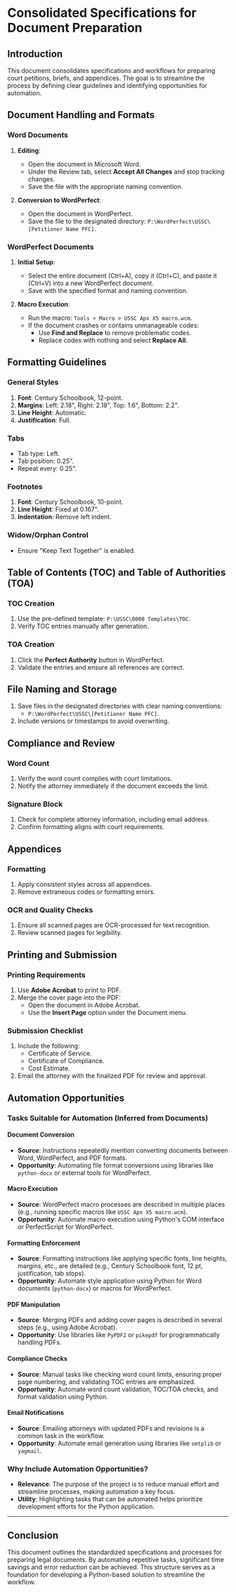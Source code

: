 # Consolidated Specifications for Document Preparation

## Introduction
This document consolidates specifications and workflows for preparing court petitions, briefs, and appendices. The goal is to streamline the process by defining clear guidelines and identifying opportunities for automation.

## Document Handling and Formats

### Word Documents
1. **Editing**:
    - Open the document in Microsoft Word.
    - Under the Review tab, select **Accept All Changes** and stop tracking changes.
    - Save the file with the appropriate naming convention.

2. **Conversion to WordPerfect**:
    - Open the document in WordPerfect.
    - Save the file to the designated directory: `P:\WordPerfect\USSC\[Petitioner Name PFC]`.

### WordPerfect Documents
1. **Initial Setup**:
    - Select the entire document (Ctrl+A), copy it (Ctrl+C), and paste it (Ctrl+V) into a new WordPerfect document.
    - Save with the specified format and naming convention.

2. **Macro Execution**:
    - Run the macro: `Tools > Macro > USSC Apx X5 macro.wcm`.
    - If the document crashes or contains unmanageable codes:
        - Use **Find and Replace** to remove problematic codes.
        - Replace codes with nothing and select **Replace All**.

## Formatting Guidelines

### General Styles
1. **Font**: Century Schoolbook, 12-point.
2. **Margins**: Left: 2.18", Right: 2.18", Top: 1.6", Bottom: 2.2".
3. **Line Height**: Automatic.
4. **Justification**: Full.

### Tabs
- Tab type: Left.
- Tab position: 0.25".
- Repeat every: 0.25".

### Footnotes
1. **Font**: Century Schoolbook, 10-point.
2. **Line Height**: Fixed at 0.167".
3. **Indentation**: Remove left indent.

### Widow/Orphan Control
- Ensure "Keep Text Together" is enabled.

## Table of Contents (TOC) and Table of Authorities (TOA)

### TOC Creation
1. Use the pre-defined template: `P:\USSC\0000 Templates\TOC`.
2. Verify TOC entries manually after generation.

### TOA Creation
1. Click the **Perfect Authority** button in WordPerfect.
2. Validate the entries and ensure all references are correct.

## File Naming and Storage
1. Save files in the designated directories with clear naming conventions:
    - `P:\WordPerfect\USSC\[Petitioner Name PFC]`.
2. Include versions or timestamps to avoid overwriting.

## Compliance and Review

### Word Count
1. Verify the word count complies with court limitations.
2. Notify the attorney immediately if the document exceeds the limit.

### Signature Block
1. Check for complete attorney information, including email address.
2. Confirm formatting aligns with court requirements.

## Appendices

### Formatting
1. Apply consistent styles across all appendices.
2. Remove extraneous codes or formatting errors.

### OCR and Quality Checks
1. Ensure all scanned pages are OCR-processed for text recognition.
2. Review scanned pages for legibility.

## Printing and Submission

### Printing Requirements
1. Use **Adobe Acrobat** to print to PDF.
2. Merge the cover page into the PDF:
    - Open the document in Adobe Acrobat.
    - Use the **Insert Page** option under the Document menu.

### Submission Checklist
1. Include the following:
    - Certificate of Service.
    - Certificate of Compliance.
    - Cost Estimate.
2. Email the attorney with the finalized PDF for review and approval.

## Automation Opportunities

### Tasks Suitable for Automation (Inferred from Documents)

#### Document Conversion
- **Source**: Instructions repeatedly mention converting documents between Word, WordPerfect, and PDF formats.
- **Opportunity**: Automating file format conversions using libraries like `python-docx` or external tools for WordPerfect.

#### Macro Execution
- **Source**: WordPerfect macro processes are described in multiple places (e.g., running specific macros like `USSC Apx X5 macro.wcm`).
- **Opportunity**: Automate macro execution using Python's COM interface or PerfectScript for WordPerfect.

#### Formatting Enforcement
- **Source**: Formatting instructions like applying specific fonts, line heights, margins, etc., are detailed (e.g., Century Schoolbook font, 12 pt, justification, tab stops).
- **Opportunity**: Automate style application using Python for Word documents (`python-docx`) or macros for WordPerfect.

#### PDF Manipulation
- **Source**: Merging PDFs and adding cover pages is described in several steps (e.g., using Adobe Acrobat).
- **Opportunity**: Use libraries like `PyPDF2` or `pikepdf` for programmatically handling PDFs.

#### Compliance Checks
- **Source**: Manual tasks like checking word count limits, ensuring proper page numbering, and validating TOC entries are emphasized.
- **Opportunity**: Automate word count validation, TOC/TOA checks, and format validation using Python.

#### Email Notifications
- **Source**: Emailing attorneys with updated PDFs and revisions is a common task in the workflow.
- **Opportunity**: Automate email generation using libraries like `smtplib` or `yagmail`.

### Why Include Automation Opportunities?
- **Relevance**: The purpose of the project is to reduce manual effort and streamline processes, making automation a key focus.
- **Utility**: Highlighting tasks that can be automated helps prioritize development efforts for the Python application.

---

## Conclusion
This document outlines the standardized specifications and processes for preparing legal documents. By automating repetitive tasks, significant time savings and error reduction can be achieved. This structure serves as a foundation for developing a Python-based solution to streamline the workflow.
